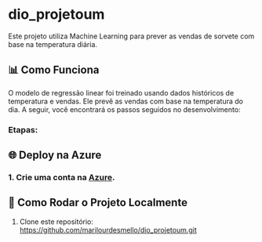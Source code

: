 # dio_projetoum

Este projeto utiliza Machine Learning para prever as vendas de sorvete com base na temperatura diária.

## 📊 Como Funciona

O modelo de regressão linear foi treinado usando dados históricos de temperatura e vendas. Ele prevê as vendas com base na temperatura do dia. A seguir, você encontrará os passos seguidos no desenvolvimento:

### Etapas:
## 🌐 Deploy na Azure

### 1. Crie uma conta na [Azure](https://azure.microsoft.com/pt-br/free/).

## 🔧 Como Rodar o Projeto Localmente

1. Clone este repositório:
https://github.com/marilourdesmello/dio_projetoum.git

